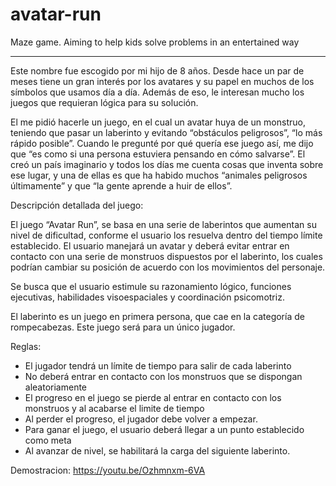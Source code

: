 # avatar-run
Maze game. Aiming to help kids solve problems in an entertained way

-------------

Este nombre fue escogido por mi hijo de 8 años. Desde hace un par de meses tiene un gran interés por los avatares y su papel en muchos de los símbolos que usamos día a día. Además de eso, le interesan mucho los juegos que requieran lógica para su solución.

El me pidió hacerle un juego, en el cual un avatar huya de un monstruo, teniendo que pasar un laberinto y evitando “obstáculos peligrosos”, “lo más rápido posible”. Cuando le pregunté por qué quería ese juego así, me dijo que “es como si una persona estuviera pensando en cómo salvarse”.
El creó un país imaginario y todos los días me cuenta cosas que inventa sobre ese lugar, y una de ellas es que ha habido muchos “animales peligrosos últimamente” y que “la gente aprende a huir de ellos”.

Descripción detallada del juego:

El juego “Avatar Run”, se basa en una serie de laberintos que aumentan su nivel de dificultad, conforme el usuario los resuelva dentro del tiempo límite establecido. El usuario manejará un avatar y deberá evitar entrar en contacto con una serie de monstruos dispuestos por el laberinto, los cuales podrían cambiar su posición de acuerdo con los movimientos del personaje. 

Se busca que el usuario estimule su razonamiento lógico, funciones ejecutivas, habilidades visoespaciales y coordinación psicomotriz.

El laberinto es un juego en primera persona, que cae en la categoría de rompecabezas. Este juego será para un único jugador.

Reglas:

- El jugador tendrá un límite de tiempo para salir de cada laberinto
- No deberá entrar en contacto con los monstruos que se dispongan aleatoriamente
- El progreso en el juego se pierde al entrar en contacto con los monstruos y al acabarse el limite de tiempo
- Al perder el progreso, el jugador debe volver a empezar. 
- Para ganar el juego, el usuario deberá llegar a un punto establecido como meta
- Al avanzar de nivel, se habilitará la carga del siguiente laberinto.

Demostracion: https://youtu.be/Ozhmnxm-6VA

